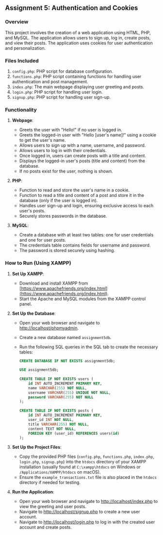 ## Assignment 5: Authentication and Cookies

### Overview

This project involves the creation of a web application using HTML, PHP, and MySQL. The application allows users to sign up, log in, create posts, and view their posts. The application uses cookies for user authentication and personalization.

### Files Included

1. `config.php`: PHP script for database configuration.
2. `functions.php`: PHP script containing functions for handling user authentication and post management.
3. `index.php`: The main webpage displaying user greeting and posts.
4. `login.php`: PHP script for handling user login.
5. `signup.php`: PHP script for handling user sign-up.

### Functionality

1. **Webpage**:
    - Greets the user with "Hello!" if no user is logged in.
    - Greets the logged-in user with "Hello [user's name]!" using a cookie to get the user's name.
    - Allows users to sign up with a name, username, and password.
    - Allows users to log in with their credentials.
    - Once logged in, users can create posts with a title and content.
    - Displays the logged-in user's posts (title and content) from the database.
    - If no posts exist for the user, nothing is shown.

2. **PHP**:
    - Function to read and store the user's name in a cookie.
    - Function to read a title and content of a post and store it in the database (only if the user is logged in).
    - Handles user sign-up and login, ensuring exclusive access to each user's posts.
    - Securely stores passwords in the database.

3. **MySQL**:
    - Create a database with at least two tables: one for user credentials and one for user posts.
    - The credentials table contains fields for username and password.
    - The password is stored securely using hashing.

### How to Run (Using XAMPP)

1. **Set Up XAMPP**:
    - Download and install XAMPP from [https://www.apachefriends.org/index.html](https://www.apachefriends.org/index.html).
    - Start the Apache and MySQL modules from the XAMPP control panel.

2. **Set Up the Database**:
    - Open your web browser and navigate to [http://localhost/phpmyadmin](http://localhost/phpmyadmin).
    - Create a new database named `assignment5db`.
    - Run the following SQL queries in the SQL tab to create the necessary tables:

      ```sql
      CREATE DATABASE IF NOT EXISTS assignment5db;
 
      USE assignment5db;
 
      CREATE TABLE IF NOT EXISTS users (
          id INT AUTO_INCREMENT PRIMARY KEY,
          name VARCHAR(255) NOT NULL,
          username VARCHAR(255) UNIQUE NOT NULL,
          password VARCHAR(255) NOT NULL
      );
 
      CREATE TABLE IF NOT EXISTS posts (
          id INT AUTO_INCREMENT PRIMARY KEY,
          user_id INT NOT NULL,
          title VARCHAR(255) NOT NULL,
          content TEXT NOT NULL,
          FOREIGN KEY (user_id) REFERENCES users(id)
      );
      ```

3. **Set Up the Project Files**:
    - Copy the provided PHP files (`config.php`, `functions.php`, `index.php`, `login.php`, `signup.php`) into the `htdocs` directory of your XAMPP installation (usually found at `C:\xampp\htdocs` on Windows or `/Applications/XAMPP/htdocs` on macOS).
    - Ensure the `example_transactions.txt` file is also placed in the `htdocs` directory if needed for testing.

4. **Run the Application**:
    - Open your web browser and navigate to [http://localhost/index.php](http://localhost/index.php) to view the greeting and user posts.
    - Navigate to [http://localhost/signup.php](http://localhost/signup.php) to create a new user account.
    - Navigate to [http://localhost/login.php](http://localhost/login.php) to log in with the created user account and create posts.

